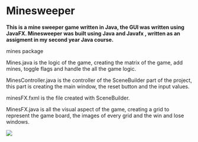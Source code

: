 # Minesweeper
**This is a mine sweeper game written in Java, the GUI was written using JavaFX.
Minesweeper was built using Java and Javafx , written as an assigment in my second year Java course.**

mines package

Mines.java is the logic of the game, creating the matrix of the game, add mines, toggle flags and handle the all the game logic.

MinesController.java is the controller of the SceneBuilder part of the project, this part is creating the main window, the reset button and the input values.

minesFX.fxml is the file created with SceneBuilder.

MinesFX.java is all the visual aspect of the game, creating a grid to represent the game board, the images of every grid and the win and lose windows.

![](https://gyazo.com/b8095887bc380516f31f3492cb45a9d0.gif)








